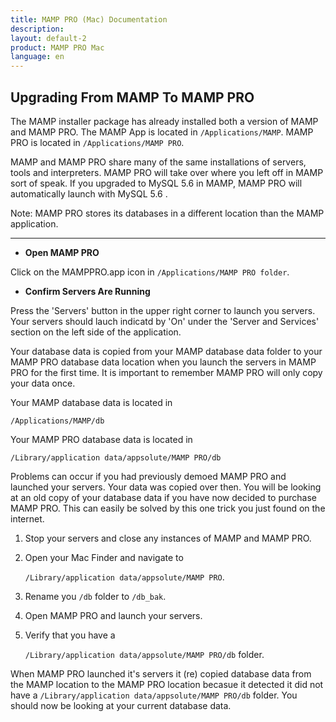 ```yaml
---
title: MAMP PRO (Mac) Documentation
description: 
layout: default-2
product: MAMP PRO Mac
language: en
---
```


## Upgrading From MAMP To MAMP PRO

The MAMP installer package has already installed both a version of MAMP and MAMP PRO. The MAMP App is located in `/Applications/MAMP`. MAMP PRO is located in `/Applications/MAMP PRO`.

MAMP and MAMP PRO share many of the same installations of servers, tools and interpreters. MAMP PRO will take over where you left off in MAMP sort of speak. If you upgraded to MySQL 5.6 in MAMP, MAMP PRO will automatically launch with MySQL 5.6 .

<div class="alert" role="alert">
Note: MAMP PRO stores its databases in a different location than the MAMP application.
</div>

---

*  **Open MAMP PRO**  

Click on the MAMPPRO.app icon in `/Applications/MAMP PRO folder`.

*  **Confirm Servers Are Running**

Press the 'Servers' button in the upper right corner to launch you servers. Your servers should lauch indicatd by 'On' under the 'Server and Services' section on the left side of the application.

Your database data is copied from your MAMP database data folder to your MAMP PRO database data location when you launch the servers in MAMP PRO for the first time. It is important to remember MAMP PRO will only copy your data once.

Your MAMP database data is located in 

`/Applications/MAMP/db`

Your MAMP PRO database data is located in 

`/Library/application data/appsolute/MAMP PRO/db`

Problems can occur if you had previously demoed MAMP PRO and launched your servers. Your data was copied over then. You will be looking at an old copy of your database data if you have now decided to purchase MAMP PRO. This can easily be solved by this one trick you just found on the internet.

1. Stop your servers and close any instances of MAMP and MAMP PRO.
2. Open your Mac Finder and navigate to 
   
   `/Library/application data/appsolute/MAMP PRO`.
3. Rename you `/db` folder to `/db_bak`.
4. Open MAMP PRO and launch your servers.
5. Verify that you have a 
   
   `/Library/application data/appsolute/MAMP PRO/db` folder.
    
When MAMP PRO launched it's servers it (re) copied database data from the MAMP location to the MAMP PRO location becasue it detected it did not have a `/Library/application data/appsolute/MAMP PRO/db` folder. You should now be looking at your current database data.
    
